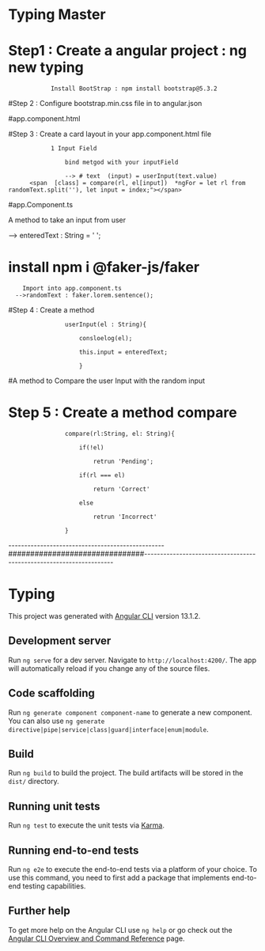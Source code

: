 # Typing Master 

# Step1 : Create a angular project : ng new typing

				Install BootStrap : npm install bootstrap@5.3.2



#Step 2 : Configure bootstrap.min.css file in to angular.json


#app.component.html



#Step 3 : Create a card layout in your app.component.html file 

				1 Input Field

					bind metgod with your inputField 
     
					--> # text  (input) = userInput(text.value)  
          <span  [class] = compare(rl, el[input])  *ngFor = let rl from randomText.split(''), let input = index;"></span>





#app.Component.ts

A method to take an input from user

--> enteredText : String = ' ';



# install npm i @faker-js/faker

		Import into app.component.ts
      -->randomText : faker.lorem.sentence();

 

#Step 4 : Create a method 

					userInput(el : String){

						consloelog(el);

						this.input = enteredText;

						}

#A method to Compare the user Input with the random input



# Step 5 :  Create a method compare

					compare(rl:String, el: String){

						if(!el)

							retrun 'Pending';

						if(rl === el)

							return 'Correct'

						else

							retrun 'Incorrect'

					}


-------------------------------------------------###############################--------------------------------------------------------------------


# Typing

This project was generated with [Angular CLI](https://github.com/angular/angular-cli) version 13.1.2.

## Development server

Run `ng serve` for a dev server. Navigate to `http://localhost:4200/`. The app will automatically reload if you change any of the source files.

## Code scaffolding

Run `ng generate component component-name` to generate a new component. You can also use `ng generate directive|pipe|service|class|guard|interface|enum|module`.

## Build

Run `ng build` to build the project. The build artifacts will be stored in the `dist/` directory.

## Running unit tests

Run `ng test` to execute the unit tests via [Karma](https://karma-runner.github.io).

## Running end-to-end tests

Run `ng e2e` to execute the end-to-end tests via a platform of your choice. To use this command, you need to first add a package that implements end-to-end testing capabilities.

## Further help

To get more help on the Angular CLI use `ng help` or go check out the [Angular CLI Overview and Command Reference](https://angular.io/cli) page.
